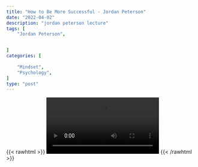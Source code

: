 ```yaml
---
title: "How to Be More Successful - Jordan Peterson"
date: "2022-04-02"
description: "jordan peterson lecture"
tags: [
    "Jordan Peterson",


]
categories: [
    
    "Mindset",
    "Psychology",
]
type: "post"
---
```

{{< rawhtml >}}
    <video width="auto" height="auto" controls>
        <source src="https://lectures.dev00ps.com/jp-vids/Jordan%20Peterson%20What%20To%20Do%20To%20Be%20Successful.mp4" type="video/mp4"> 
    </video>
{{< /rawhtml >}}
